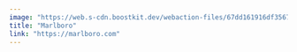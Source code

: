 ```yaml
---
image: "https://web.s-cdn.boostkit.dev/webaction-files/67dd161916df35677e31c42b_featuredclients/marlboro-logo-6809c6d6a25bcd3f27c6fb18.png"
title: "Marlboro"
link: "https://marlboro.com"
---
```

